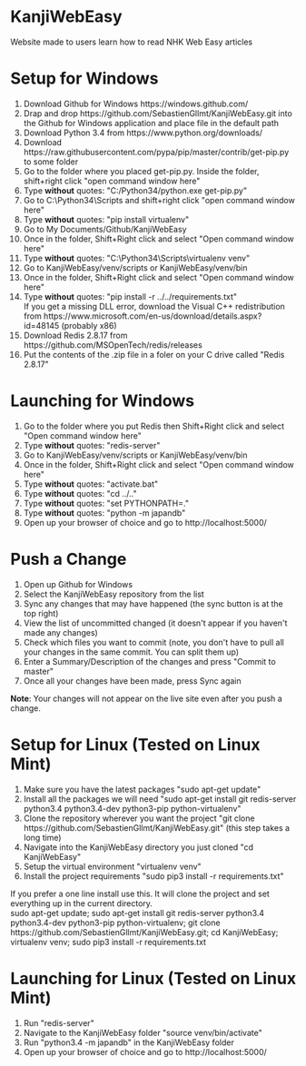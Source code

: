 KanjiWebEasy
============

Website made to users learn how to read NHK Web Easy articles

Setup for Windows
============

<ol>
<li>
Download Github for Windows https://windows.github.com/
</li>
<li>
Drap and drop https://github.com/SebastienGllmt/KanjiWebEasy.git into the Github for Windows application and place file in the default path
</li>
<li>
Download Python 3.4 from https://www.python.org/downloads/
</li>
<li>
Download https://raw.githubusercontent.com/pypa/pip/master/contrib/get-pip.py to some folder
</li>
<li>
Go to the folder where you placed get-pip.py. Inside the folder, shift+right click "open command window here"
</li>
<li>
Type <b>without</b> quotes: "C:/Python34/python.exe get-pip.py"
</li>
<li>
Go to C:\Python34\Scripts and shift+right click "open command window here"
</li>
<li>
Type <b>without</b> quotes: "pip install virtualenv"
</li>
<li>
Go to My Documents/Github/KanjiWebEasy
</li>
<li>
Once in the folder, Shift+Right click and select "Open command window here"
</li>
<li>
Type <b>without</b> quotes: "C:\Python34\Scripts\virtualenv venv"
</li>
<li>
Go to KanjiWebEasy/venv/scripts or KanjiWebEasy/venv/bin
</li>
<li>
Once in the folder, Shift+Right click and select "Open command window here"
</li>
<li>
Type <b>without</b> quotes: "pip install -r ../../requirements.txt" </br>
If you get a missing DLL error, download the Visual C++ redistribution from https://www.microsoft.com/en-us/download/details.aspx?id=48145 (probably x86)
</li>
<li>
Download Redis 2.8.17 from https://github.com/MSOpenTech/redis/releases
</li>
<li>
Put the contents of the .zip file in a foler on your C drive called "Redis 2.8.17"
</li>
</ol>

Launching for Windows
============
<ol>
<li>
Go to the folder where you put Redis then Shift+Right click and select "Open command window here"
</li>
<li>
Type <b>without</b> quotes: "redis-server"
</li>
<li>
Go to KanjiWebEasy/venv/scripts or KanjiWebEasy/venv/bin
</li>
<li>
Once in the folder, Shift+Right click and select "Open command window here"
</li>
<li>
Type <b>without</b> quotes: "activate.bat"
</li>
<li>
Type <b>without</b> quotes: "cd ../.."
</li>
<li>
Type <b>without</b> quotes: "set PYTHONPATH=."
</li>
<li>
Type <b>without</b> quotes: "python -m japandb"
</li>
<li>
Open up your browser of choice and go to http://localhost:5000/
</li>
</ol>

Push a Change
============
<ol>
<li>
Open up Github for Windows
</li>
<li>
Select the KanjiWebEasy repository from the list
</li>
<li>
Sync any changes that may have happened (the sync button is at the top right)
</li>
<li>
View the list of uncommitted changed (it doesn't appear if you haven't made any changes)
</li>
<li>
Check which files you want to commit (note, you don't have to pull all your changes in the same commit. You can split them up)
</li>
<li>
Enter a Summary/Description of the changes and press "Commit to master"
</li>
<li>
Once all your changes have been made, press Sync again
</li>
</ol>

<b>Note</b>: Your changes will not appear on the live site even after you push a change.

Setup for Linux (Tested on Linux Mint)
============

<ol>
<li>
Make sure you have the latest packages "sudo apt-get update"
</li>
<li>
Install all the packages we will need "sudo apt-get install git redis-server python3.4 python3.4-dev python3-pip python-virtualenv"
</li>
<li>
Clone the repository wherever you want the project "git clone https://github.com/SebastienGllmt/KanjiWebEasy.git" (this step takes a long time)
</li>
<li>
Navigate into the KanjiWebEasy directory you just cloned "cd KanjiWebEasy"
</li>
<li>
Setup the virtual environment "virtualenv venv"
</li>
<li>
Install the project requirements "sudo pip3 install -r requirements.txt"
</li>
</ol>
<div>
If you prefer a one line install use this. It will clone the project and set everything up in the current directory. <br>
sudo apt-get update; sudo apt-get install git redis-server python3.4 python3.4-dev python3-pip python-virtualenv; git clone https://github.com/SebastienGllmt/KanjiWebEasy.git; cd KanjiWebEasy; virtualenv venv; sudo pip3 install -r requirements.txt
</div>

Launching for Linux (Tested on Linux Mint)
============
<ol>
<li>
Run "redis-server"
</li>
<li>
Navigate to the KanjiWebEasy folder "source venv/bin/activate"
</li>
<li>
Run "python3.4 -m japandb" in the KanjiWebEasy folder
</li>
<li>
Open up your browser of choice and go to http://localhost:5000/
</li>
</ol>
